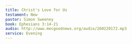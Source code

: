 ```yaml
---
title: Christ's Love for Us
testament: New
pastor: Simon Sweeney
book: Ephesians 3:14-21
audio: http://www.mecgoodnews.org/audio/260220172.mp3
service: Evening
---
```

